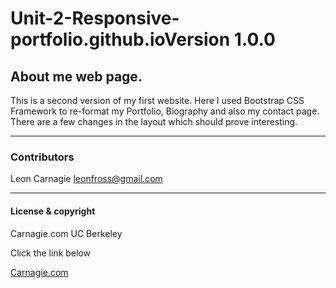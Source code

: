 # Unit-2-Responsive-portfolio.github.io**Version 1.0.0**

## About me web page.

This is a second version of my first website. Here I used Bootstrap CSS Framework to re-format my Portfolio, Biography and also my contact page. There are a few changes in the layout which should prove interesting.  


---

### Contributors

Leon Carnagie <leonfross@gmail.com>

---

#### License & copyright

Carnagie.com UC Berkeley

Click the link below

[Carnagie.com](https://github.com/Leon0917/Leon-First-Website.github.io)
